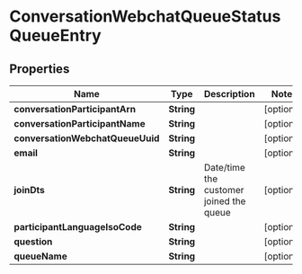 

# ConversationWebchatQueueStatusQueueEntry


## Properties

| Name | Type | Description | Notes |
|------------ | ------------- | ------------- | -------------|
|**conversationParticipantArn** | **String** |  |  [optional] |
|**conversationParticipantName** | **String** |  |  [optional] |
|**conversationWebchatQueueUuid** | **String** |  |  [optional] |
|**email** | **String** |  |  [optional] |
|**joinDts** | **String** | Date/time the customer joined the queue |  [optional] |
|**participantLanguageIsoCode** | **String** |  |  [optional] |
|**question** | **String** |  |  [optional] |
|**queueName** | **String** |  |  [optional] |



